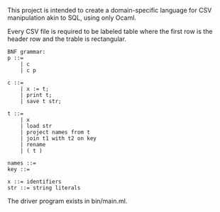 This project is intended to create a domain-specific language for CSV manipulation akin to SQL, using only Ocaml.

Every CSV file is required to be labeled table where the first row is the header row and the trable is rectangular.

```
BNF grammar:
p ::=
    | c
    | c p
            
c ::=
    | x := t;
    | print t;
    | save t str;
            
t ::=  
    | x 
    | load str
    | project names from t
    | join t1 with t2 on key
    | rename
    | ( t )
            
names ::=
key ::=
            
x ::= identifiers
str ::= string literals
```

The driver program exists in bin/main.ml.
